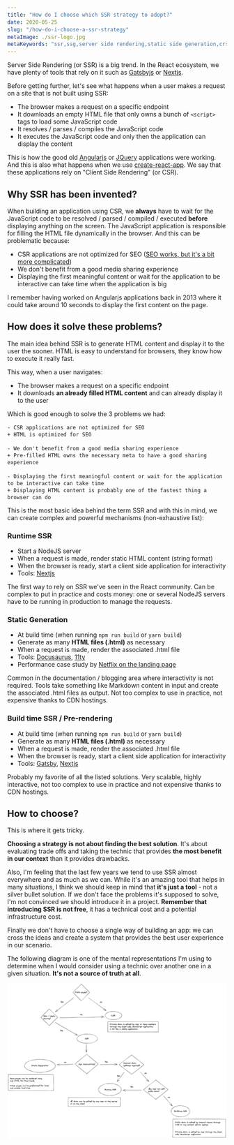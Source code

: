 ```yaml
---
title: "How do I choose which SSR strategy to adopt?"
date: 2020-05-25
slug: "/how-do-i-choose-a-ssr-strategy"
metaImage: ./ssr-logo.jpg
metaKeywords: "ssr,ssg,server side rendering,static side generation,crs,client side rendering,react,nextjs,gatsby"
---
```


Server Side Rendering (or SSR) is a big trend. In the React ecosystem, we have plenty of tools that rely on it such as [Gatsbyjs](https://www.gatsbyjs.org/) or [Nextjs](https://nextjs.org/).

Before getting further, let's see what happens when a user makes a request on a site that is not built using SSR:

- The browser makes a request on a specific endpoint
- It downloads an empty HTML file that only owns a bunch of `<script>` tags to load some JavaScript code
- It resolves / parses / compiles the JavaScript code
- It executes the JavaScript code and only then the application can display the content

This is how the good old [Angularjs](https://angularjs.org/) or [JQuery](https://jquery.com/) applications were working. And this is also what happens when we use [create-react-app](https://github.com/facebook/create-react-app).
We say that these applications rely on "Client Side Rendering" (or CSR).

## Why SSR has been invented?

When building an application using CSR, we **always** have to wait for the JavaScript code to be resolved / parsed / compiled / executed **before** displaying anything on the screen.
The JavaScript application is responsible for filling the HTML file dynamically in the browser.
And this can be problematic because:

- CSR applications are not optimized for SEO ([SEO works, but it's a bit more complicated](https://developers.google.com/web/updates/2019/02/rendering-on-the-web#seo))
- We don't benefit from a good media sharing experience
- Displaying the first meaningful content or wait for the application to be interactive can take time when the application is big

I remember having worked on Angularjs applications back in 2013 where it could take around 10 seconds to display the first content on the page.

## How does it solve these problems?

The main idea behind SSR is to generate HTML content and display it to the user the sooner. HTML is easy to understand for browsers, they know how to execute it really fast.

This way, when a user navigates:

- The browser makes a request on a specific endpoint
- It downloads **an already filled HTML content** and can already display it to the user

Which is good enough to solve the 3 problems we had:

```git
- CSR applications are not optimized for SEO
+ HTML is optimized for SEO

- We don't benefit from a good media sharing experience
+ Pre-filled HTML owns the necessary meta to have a good sharing experience

- Displaying the first meaningful content or wait for the application to be interactive can take time
+ Displaying HTML content is probably one of the fastest thing a browser can do
```

This is the most basic idea behind the term SSR and with this in mind, we can create complex and powerful mechanisms (non-exhaustive list):

### Runtime SSR

- Start a NodeJS server
- When a request is made, render static HTML content (string format)
- When the browser is ready, start a client side application for interactivity
- Tools: [Nextjs](https://nextjs.org/)

The first way to rely on SSR we've seen in the React community. Can be complex to put in practice and costs money:
one or several NodeJS servers have to be running in production to manage the requests.

### Static Generation

- At build time (when running `npm run build` or `yarn build`)
- Generate as many **HTML files (.html)** as necessary
- When a request is made, render the associated .html file
- Tools: [Docusaurus](https://docusaurus.io/), [11ty](https://github.com/11ty/eleventy/)
- Performance case study by [Netflix on the landing page](https://medium.com/dev-channel/a-netflix-web-performance-case-study-c0bcde26a9d9)

Common in the documentation / blogging area where interactivity is not required. Tools take something like Markdown content in input and create
the associated .html files as output. Not too complex to use in practice, not expensive thanks to CDN hostings.

### Build time SSR / Pre-rendering

- At build time (when running `npm run build` or `yarn build`)
- Generate as many **HTML files (.html)** as necessary
- When a request is made, render the associated .html file
- When the browser is ready, start a client side application for interactivity
- Tools: [Gatsby](https://www.gatsbyjs.org/), [Nextjs](https://nextjs.org/)

Probably my favorite of all the listed solutions. Very scalable, highly interactive, not too complex to use in practice and not expensive thanks to CDN hostings.

## How to choose?

This is where it gets tricky.

**Choosing a strategy is not about finding the best solution**. It's about evaluating trade offs and taking the
technic that provides **the most benefit in our context** than it provides drawbacks.

Also, I'm feeling that the last few years we tend to use SSR almost everywhere and as much as we can.
While it's an amazing tool that helps in many situations, I think
we should keep in mind that **it's just a tool** - not a silver bullet solution. If we don't face the problems it's supposed to solve, I'm not convinced we should introduce it in a project.
**Remember that introducing SSR is not free**, it has a technical cost and a potential infrastructure cost.

Finally we don't have to choose a single way of building an app: we can cross the ideas and create a system that provides the best user experience in our scenario.

The following diagram is one of the mental representations I'm using to determine when I would consider using a technic over another one in a given situation. **It's not a source of truth at all**.

![Mental SSR path to make a choice](./ssr.png)
